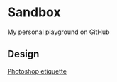 # Sandbox #
My personal playground on GitHub

## Design ##

[Photoshop etiquette](http://photoshopetiquette.com "Photoshop etiquette")
